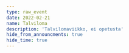 ```yaml
---
type: raw_event
date: 2022-02-21
name: Talviloma
description: 'Talvilomaviikko, ei opetusta'
hide_from_announcments: true
hide_time: true
---
```

